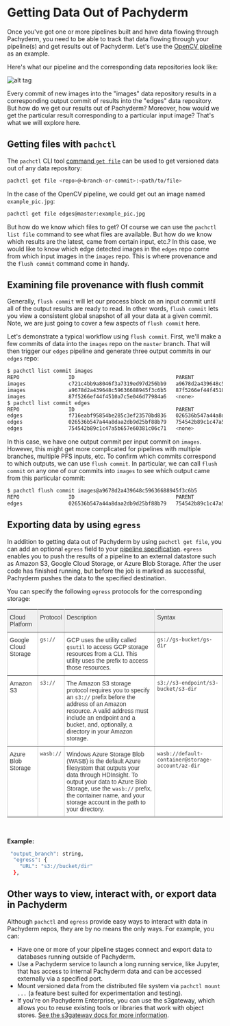# Getting Data Out of Pachyderm

Once you've got one or more pipelines built and have data flowing through Pachyderm, you need to be able to track that data flowing through your pipeline(s) and get results out of Pachyderm. Let's use the [OpenCV pipeline](../getting_started/beginner_tutorial.html) as an example. 

Here's what our pipeline and the corresponding data repositories look like:

![alt tag](opencv.jpg)

Every commit of new images into the "images" data repository results in a corresponding output commit of results into the "edges" data repository. But how do we get our results out of Pachyderm?  Moreover, how would we get the particular result corresponding to a particular input image?  That's what we will explore here.

## Getting files with `pachctl`

The `pachctl` CLI tool [command `get file`](../pachctl/pachctl_get_file.html) can be used to get versioned data out of any data repository:

```sh
pachctl get file <repo>@<branch-or-commit>:<path/to/file>
```

In the case of the OpenCV pipeline, we could get out an image named `example_pic.jpg`:

```sh
pachctl get file edges@master:example_pic.jpg
```

But how do we know which files to get?  Of course we can use the `pachctl list file` command to see what files are available.  But how do we know which results are the latest, came from certain input, etc.?  In this case, we would like to know which edge detected images in the `edges` repo come from which input images in the `images` repo.  This is where provenance and the `flush commit` command come in handy.

## Examining file provenance with flush commit 

Generally, `flush commit` will let our process block on an input commit until all of the output results are ready to read. In other words, `flush commit` lets you view a consistent global snapshot of all your data at a given commit. Note, we are just going to cover a few aspects of `flush commit` here. 

Let's demonstrate a typical workflow using `flush commit`. First, we'll make a few commits of data into the `images` repo on the `master` branch.  That will then trigger our `edges` pipeline and generate three output commits in our `edges` repo:

```sh
$ pachctl list commit images
REPO                ID                                 PARENT                             STARTED              DURATION             SIZE                
images              c721c4bb9a8046f3a7319ed97d256bb9   a9678d2a439648c59636688945f3c6b5   About a minute ago   1 seconds            932.2 KiB           
images              a9678d2a439648c59636688945f3c6b5   87f5266ef44f4510a7c5e046d77984a6   About a minute ago   Less than a second   238.3 KiB           
images              87f5266ef44f4510a7c5e046d77984a6   <none>                             10 minutes ago       Less than a second   57.27 KiB           
$ pachctl list commit edges
REPO                ID                                 PARENT                             STARTED              DURATION             SIZE                
edges               f716eabf95854be285c3ef23570bd836   026536b547a44a8daa2db9d25bf88b79   About a minute ago   Less than a second   233.7 KiB           
edges               026536b547a44a8daa2db9d25bf88b79   754542b89c1c47a5b657e60381c06c71   About a minute ago   Less than a second   133.6 KiB           
edges               754542b89c1c47a5b657e60381c06c71   <none>                             2 minutes ago        Less than a second   22.22 KiB
```

In this case, we have one output commit per input commit on `images`.  However, this might get more complicated for pipelines with multiple branches, multiple PFS inputs, etc.  To confirm which commits correspond to which outputs, we can use `flush commit`.  In particular, we can call `flush commit` on any one of our commits into `images` to see which output came from this particular commit:

```sh
$ pachctl flush commit images@a9678d2a439648c59636688945f3c6b5
REPO                ID                                 PARENT                             STARTED             DURATION             SIZE                
edges               026536b547a44a8daa2db9d25bf88b79   754542b89c1c47a5b657e60381c06c71   3 minutes ago       Less than a second   133.6 KiB
```

## Exporting data by using `egress`

In addition to getting data out of Pachyderm by using
`pachctl get file`, you can add an optional `egress` field
to your [pipeline specification](../reference/pipeline_spec.html).
`egress` enables you to push the results of a pipeline to an
external datastore such as Amazon S3, Google Cloud Storage, or
Azure Blob Storage. After the user code has finished running, but
before the job is marked as successful, Pachyderm pushes the data
to the specified destination.

You can specify the following `egress` protocols for the
corresponding storage:

<style type="text/css">
.tg  {border-collapse:collapse;border-spacing:0;border-color:#ccc;}
.tg td{font-family:Arial, sans-serif;font-size:14px;padding:10px 5px;border-style:solid;border-width:1px;overflow:hidden;word-break:normal;border-color:#ccc;color:#333;background-color:#fff;}
.tg th{font-family:Arial, sans-serif;font-size:14px;font-weight:normal;padding:10px 5px;border-style:solid;border-width:1px;overflow:hidden;word-break:normal;border-color:#ccc;color:#333;background-color:#f0f0f0;}
.tg .tg-0pky{border-color:inherit;text-align:left;vertical-align:top}
</style>
<table class="tg">
  <tr>
    <th class="tg-0pky">Cloud Platform</th>
    <th class="tg-0pky">Protocol</th>
    <th class="tg-0pky">Description</th>
    <th class="tg-0pky">Syntax</th>
  </tr>
  <tr>
    <td class="tg-0pky">Google Cloud Storage</td>
    <td class="tg-0pky"><code>gs://</code></td>
    <td class="tg-0pky">GCP uses the utility called <code>gsutil</code> to access GCP storage resources from a CLI. This utility uses the <gs://> prefix to access those resources.</td>
    <td class="tg-0pky"><code>gs://gs-bucket/gs-dir </code></td>
  </tr>
  <tr>
    <td class="tg-0pky">Amazon S3</td>
    <td class="tg-0pky"><code>s3://</code></td>
    <td class="tg-0pky">The Amazon S3 storage protocol requires you to specify an <code>s3://</code> prefix before the address of an Amazon resource. A valid address must include an endpoint and a bucket, and, optionally, a directory in your Amazon storage.</td>
    <td class="tg-0pky"><code>s3://s3-endpoint/s3-bucket/s3-dir </code></td>
  </tr>
  <tr>
    <td class="tg-0pky">Azure Blob Storage</td>
    <td class="tg-0pky"><code>wasb://</code></td>
    <td class="tg-0pky">Windows Azure Storage Blob (WASB) is the default Azure filesystem that outputs your data through HDInsight. To output your data to Azure Blob Storage, use the <code>wasb://</code> prefix, the container name, and your storage account in the path to your directory.</td>
    <td class="tg-0pky"><code>wasb://default-container@storage-account/az-dir </code></td>
  </tr>
</table>
<br>

**Example:**

```bash
 "output_branch": string,
  "egress": {
    "URL": "s3://bucket/dir"
  },
```

## Other ways to view, interact with, or export data in Pachyderm

Although `pachctl` and `egress` provide easy ways to interact with data in Pachyderm repos, they are by no means the only ways.  For example, you can:

- Have one or more of your pipeline stages connect and export data to databases running outside of Pachyderm.
- Use a Pachyderm service to launch a long running service, like Jupyter, that has access to internal Pachyderm data and can be accessed externally via a specified port.
- Mount versioned data from the distributed file system via `pachctl mount ...` (a feature best suited for experimentation and testing).
- If you're on Pachyderm Enterprise, you can use the s3gateway, which allows
  you to reuse existing tools or libraries that work with object stores.
  [See the s3gateway docs for more information](../enterprise/s3gateway.html).
